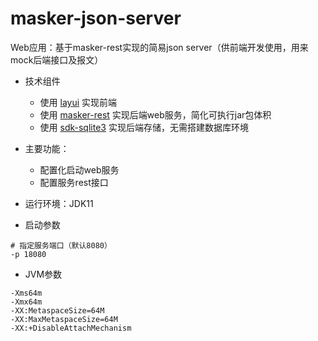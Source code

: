 # masker-json-server
Web应用：基于masker-rest实现的简易json server（供前端开发使用，用来mock后端接口及报文）

- 技术组件
   - 使用 [layui][0] 实现前端
   - 使用 [masker-rest][1] 实现后端web服务，简化可执行jar包体积
   - 使用 [sdk-sqlite3][2] 实现后端存储，无需搭建数据库环境

- 主要功能：
   - 配置化启动web服务
   - 配置服务rest接口

- 运行环境：JDK11

- 启动参数

```text
# 指定服务端口（默认8080）
-p 18080
```

- JVM参数

```text
-Xms64m
-Xmx64m
-XX:MetaspaceSize=64M
-XX:MaxMetaspaceSize=64M
-XX:+DisableAttachMechanism
```

[0]: https://layui.dev
[1]: https://github.com/jiashunx/masker-rest
[2]: https://github.com/jiashunx/sdk-sqlite3
